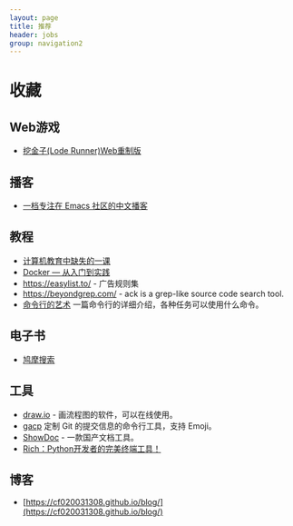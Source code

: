 ```yaml
---
layout: page
title: 推荐
header: jobs
group: navigation2
---
```


# 收藏

## Web游戏

* [挖金子(Lode Runner)Web重制版](http://loderunnerwebgame.com/game/)

## 播客

* [一档专注在 Emacs 社区的中文播客](https://emacstalk.github.io/)

## 教程

* [计算机教育中缺失的一课](https://missing-semester-cn.github.io/)
* [Docker — 从入门到实践](https://vuepress.mirror.docker-practice.com/)
* https://easylist.to/ - 广告规则集
* https://beyondgrep.com/ - ack is a grep-like source code search tool.
* [命令行的艺术](https://github.com/jlevy/the-art-of-command-line/blob/master/README-zh.md) 一篇命令行的详细介绍，各种任务可以使用什么命令。

## 电子书

* [鸠摩搜索](https://www.jiumodiary.com/)

## 工具

* [draw.io](https://app.diagrams.net/) - 画流程图的软件，可以在线使用。
* [gacp](https://github.com/vivaxy/gacp)  定制 Git 的提交信息的命令行工具，支持 Emoji。
* [ShowDoc](https://www.showdoc.com.cn/) - 一款国产文档工具。
* [Rich：Python开发者的完美终端工具！](https://zhuanlan.zhihu.com/p/394105084)


## 博客

* [https://cf020031308.github.io/blog/](https://cf020031308.github.io/blog/)